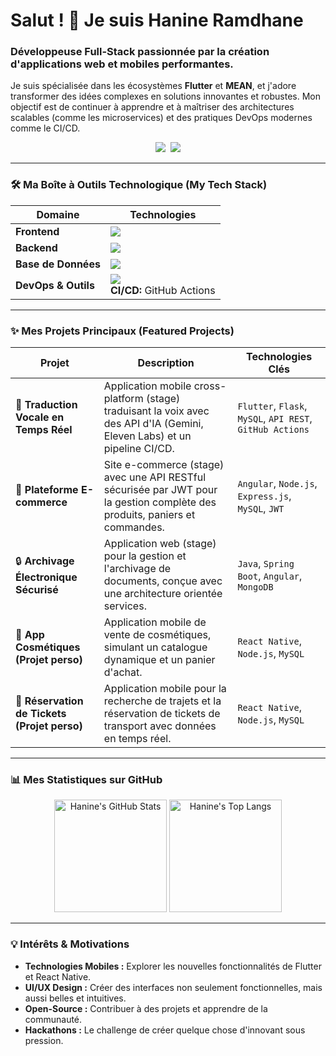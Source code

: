 <!-- Titre d'accueil et introduction -->
# Salut ! 👋 Je suis Hanine Ramdhane

### Développeuse Full-Stack passionnée par la création d'applications web et mobiles performantes.

Je suis spécialisée dans les écosystèmes **Flutter** et **MEAN**, et j'adore transformer des idées complexes en solutions innovantes et robustes. Mon objectif est de continuer à apprendre et à maîtriser des architectures scalables (comme les microservices) et des pratiques DevOps modernes comme le CI/CD.

<p align="center">
  <a href="https://www.linkedin.com/in/hanine-ramdhane" target="_blank"><img src="https://img.shields.io/badge/LinkedIn-0077B5?style=for-the-badge&logo=linkedin&logoColor=white" /></a> 
  <a href="mailto:hanineramdhane@gmail.com"><img src="https://img.shields.io/badge/Gmail-D14836?style=for-the-badge&logo=gmail&logoColor=white" /></a>
</p>

---

### 🛠️ Ma Boîte à Outils Technologique (My Tech Stack)

| Domaine         | Technologies                                                                                             |
| --------------- | -------------------------------------------------------------------------------------------------------- |
| **Frontend**    | <img src="https://skillicons.dev/icons?i=flutter,dart,angular,react,html,css,js,bootstrap" />     |
| **Backend**     | <img src="https://skillicons.dev/icons?i=java,spring,python,flask,nodejs" />                     |
| **Base de Données** | <img src="https://skillicons.dev/icons?i=mysql,mongodb" />                                      |
| **DevOps & Outils** | <img src="https://skillicons.dev/icons?i=git,github,postman,figma" /> <br/> **CI/CD:** GitHub Actions |

---

### ✨ Mes Projets Principaux (Featured Projects)

| Projet                                         | Description                                                                                                                              | Technologies Clés                                                  |
| ---------------------------------------------- | ---------------------------------------------------------------------------------------------------------------------------------------- | ------------------------------------------------------------------ |
| 🚀 **Traduction Vocale en Temps Réel**         | Application mobile cross-platform (stage) traduisant la voix avec des API d'IA (Gemini, Eleven Labs) et un pipeline CI/CD.                 | `Flutter`, `Flask`, `MySQL`, `API REST`, `GitHub Actions`          |
| 🛒 **Plateforme E-commerce**                    | Site e-commerce (stage) avec une API RESTful sécurisée par JWT pour la gestion complète des produits, paniers et commandes.              | `Angular`, `Node.js`, `Express.js`, `MySQL`, `JWT`                 |
| 🔒 **Archivage Électronique Sécurisé**         | Application web (stage) pour la gestion et l'archivage de documents, conçue avec une architecture orientée services.                       | `Java`, `Spring Boot`, `Angular`, `MongoDB`                        |
| 💄 **App Cosmétiques (Projet perso)**           | Application mobile de vente de cosmétiques, simulant un catalogue dynamique et un panier d'achat.                                        | `React Native`, `Node.js`, `MySQL`                                 |
| 🚌 **Réservation de Tickets (Projet perso)**   | Application mobile pour la recherche de trajets et la réservation de tickets de transport avec données en temps réel.                      | `React Native`, `Node.js`, `MySQL`                                 |

---

### 📊 Mes Statistiques sur GitHub

<p align="center">
  <img height="180em" src="https://github-readme-stats.vercel.app/api?username=HanineRMD&show_icons=true&theme=dracula&hide_border=true&count_private=true&include_all_commits=true" alt="Hanine's GitHub Stats" />
  <img height="180em" src="https://github-readme-stats.vercel.app/api/top-langs/?username=HanineRMD&layout=compact&theme=dracula&hide_border=true" alt="Hanine's Top Langs" />
</p>

---

### 💡 Intérêts & Motivations

*   **Technologies Mobiles :** Explorer les nouvelles fonctionnalités de Flutter et React Native.
*   **UI/UX Design :** Créer des interfaces non seulement fonctionnelles, mais aussi belles et intuitives.
*   **Open-Source :** Contribuer à des projets et apprendre de la communauté.
*   **Hackathons :** Le challenge de créer quelque chose d'innovant sous pression.
